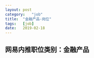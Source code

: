 ```yaml
---
layout:	post
category:	"job"
title:	"金融产品-岗位"
tags:	[job]
date:	2019-02-18
---
```

## 网易内推职位类别：金融产品
